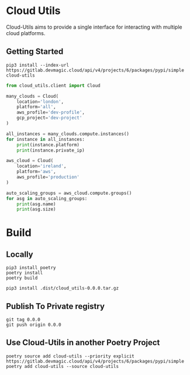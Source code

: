 # Cloud Utils

Cloud-Utils aims to provide a single interface for interacting with multiple cloud platforms.

## Getting Started

```commandline
pip3 install --index-url https://gitlab.devmagic.cloud/api/v4/projects/6/packages/pypi/simple cloud-utils
```

```python
from cloud_utils.client import Cloud

many_clouds = Cloud(
    location='london',
    platform='all',
    aws_profile='dev-profile',
    gcp_project='dev-project'
)

all_instances = many_clouds.compute.instances()
for instance in all_instances:
    print(instance.platform)
    print(instance.private_ip)

aws_cloud = Cloud(
    location='ireland',
    platform='aws',
    aws_profile='production'
)

auto_scaling_groups = aws_cloud.compute.groups()
for asg in auto_scaling_groups:
    print(asg.name)
    print(asg.size)
```

# Build

## Locally

```commandline
pip3 install poetry
poetry install
poetry build

pip3 install .dist/cloud_utils-0.0.0.tar.gz
```

## Publish To Private registry

```commandline
git tag 0.0.0
git push origin 0.0.0
```

## Use Cloud-Utils in another Poetry Project

```commandline
poetry source add cloud-utils --priority explicit https://gitlab.devmagic.cloud/api/v4/projects/6/packages/pypi/simple
poetry add cloud-utils --source cloud-utils
```
